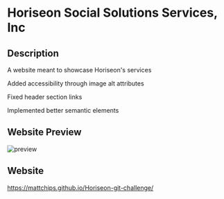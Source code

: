 # Horiseon Social Solutions Services, Inc

## Description

A website meant to showcase Horiseon's services

Added accessibility through image alt attributes


Fixed header section links


Implemented better semantic elements

## Website Preview

![preview](https://user-images.githubusercontent.com/101310140/160271913-fbdca7be-e815-4ff4-844a-3e39d7b0d33d.png)

## Website
 
https://mattchips.github.io/Horiseon-git-challenge/
